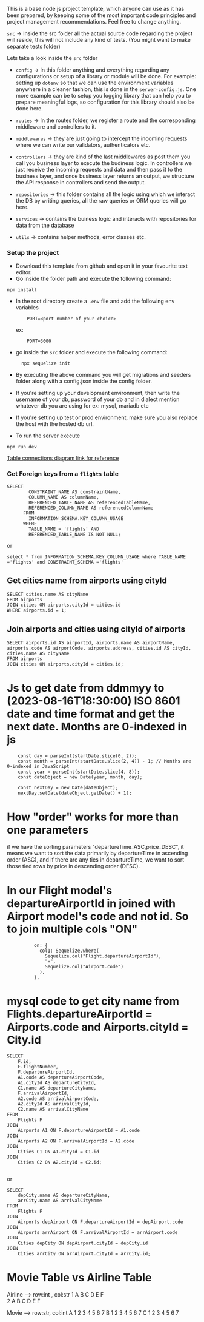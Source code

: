 This is a base node js project template, which anyone can use as it has been prepared, by keeping some of the most important code principles and project management recommendations. Feel free to change anything.

`src` -> Inside the src folder all the actual source code regarding the project will reside, this will not include any kind of tests. (You might want to make separate tests folder)

Lets take a look inside the `src` folder

- `config` -> In this folder anything and everything regarding any configurations or setup of a library or module will be done. For example: setting up `dotenv` so that we can use the environment variables anywhere in a cleaner fashion, this is done in the `server-config.js`. One more example can be to setup you logging library that can help you to prepare meaningful logs, so configuration for this library should also be done here.

- `routes` -> In the routes folder, we register a route and the corresponding middleware and controllers to it.

- `middlewares` -> they are just going to intercept the incoming requests where we can write our validators, authenticators etc.

- `controllers` -> they are kind of the last middlewares as post them you call you business layer to execute the budiness logic. In controllers we just receive the incoming requests and data and then pass it to the business layer, and once business layer returns an output, we structure the API response in controllers and send the output.

- `repositories` -> this folder contains all the logic using which we interact the DB by writing queries, all the raw queries or ORM queries will go here.

- `services` -> contains the buiness logic and interacts with repositories for data from the database

- `utils` -> contains helper methods, error classes etc.

### Setup the project

- Download this template from github and open it in your favourite text editor.
- Go inside the folder path and execute the following command:

```
npm install
```

- In the root directory create a `.env` file and add the following env variables
  ```
      PORT=<port number of your choice>
  ```
  ex:
  ```
      PORT=3000
  ```
- go inside the `src` folder and execute the following command:
  ```
    npx sequelize init
  ```
- By executing the above command you will get migrations and seeders folder along with a config.json inside the config folder.
- If you're setting up your development environment, then write the username of your db, password of your db and in dialect mention whatever db you are using for ex: mysql, mariadb etc
- If you're setting up test or prod environment, make sure you also replace the host with the hosted db url.

- To run the server execute

```
npm run dev
```

[Table connections diagram link for reference](https://miro.com/app/board/uXjVMxw9uvU=/)

### Get Foreign keys from a `flights` table

```
SELECT
        CONSTRAINT_NAME AS constraintName,
        COLUMN_NAME AS columnName,
        REFERENCED_TABLE_NAME AS referencedTableName,
        REFERENCED_COLUMN_NAME AS referencedColumnName
      FROM
        INFORMATION_SCHEMA.KEY_COLUMN_USAGE
      WHERE
        TABLE_NAME = 'flights' AND
        REFERENCED_TABLE_NAME IS NOT NULL;

```

or

```
select * from INFORMATION_SCHEMA.KEY_COLUMN_USAGE where TABLE_NAME ='flights' and CONSTRAINT_SCHEMA ='flights'
```

## Get cities name from airports using cityId

```
SELECT cities.name AS cityName
FROM airports
JOIN cities ON airports.cityId = cities.id
WHERE airports.id = 1;
```

## Join airports and cities using cityId of airports

```
SELECT airports.id AS airportId, airports.name AS airportName, airports.code AS airportCode, airports.address, cities.id AS cityId, cities.name AS cityName
FROM airports
JOIN cities ON airports.cityId = cities.id;
```

# Js to get date from ddmmyy to (2023-08-16T18:30:00) ISO 8601 date and time format and get the next date. Months are 0-indexed in js

```
    const day = parseInt(startDate.slice(0, 2));
    const month = parseInt(startDate.slice(2, 4)) - 1; // Months are 0-indexed in JavaScript
    const year = parseInt(startDate.slice(4, 8));
    const dateObject = new Date(year, month, day);

    const nextDay = new Date(dateObject);
    nextDay.setDate(dateObject.getDate() + 1);
```

# How "order" works for more than one parameters

if we have the sorting parameters "departureTime_ASC,price_DESC", it means we want to sort the data primarily by departureTime in ascending order (ASC), and if there are any ties in departureTime, we want to sort those tied rows by price in descending order (DESC).

# In our Flight model's departureAirportId in joined with Airport model's code and not id. So to join multiple cols "ON"

```
          on: {
            col1: Sequelize.where(
              Sequelize.col("Flight.departureAirportId"),
              "=",
              Sequelize.col("Airport.code")
            ),
          },
```

# mysql code to get city name from Flights.departureAirportId = Airports.code and Airports.cityId = City.id

```
SELECT
    F.id,
    F.flightNumber,
    F.departureAirportId,
    A1.code AS departureAirportCode,
    A1.cityId AS departureCityId,
    C1.name AS departureCityName,
    F.arrivalAirportId,
    A2.code AS arrivalAirportCode,
    A2.cityId AS arrivalCityId,
    C2.name AS arrivalCityName
FROM
    Flights F
JOIN
    Airports A1 ON F.departureAirportId = A1.code
JOIN
    Airports A2 ON F.arrivalAirportId = A2.code
JOIN
    Cities C1 ON A1.cityId = C1.id
JOIN
    Cities C2 ON A2.cityId = C2.id;


```

or

```
SELECT
    depCity.name AS departureCityName,
    arrCity.name AS arrivalCityName
FROM
    Flights F
JOIN
    Airports depAirport ON F.departureAirportId = depAirport.code
JOIN
    Airports arrAirport ON F.arrivalAirportId = arrAirport.code
JOIN
    Cities depCity ON depAirport.cityId = depCity.id
JOIN
    Cities arrCity ON arrAirport.cityId = arrCity.id;

```

# Movie Table vs Airline Table

Airline --> row:int , col:str
1 A B C D E F  
2 A B C D E F

Movie --> row:str, col:int
A 1 2 3 4 5 6 7
B 1 2 3 4 5 6 7
C 1 2 3 4 5 6 7
